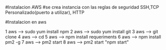 #Instalacion AWS
#se crea instancia con las reglas de seguridad SSH,TCP Personalizado(puerto a utilizar), HTTP

#Instalacion en aws

1 aws --> sudo yum install npm
2 aws --> sudo yum install git
3 aws --> git clone <repo>
4 aws --> cd <dir-repo> 
5 aws --> npm install requeriments
6 aws --> npm install pm2 -g
7 aws --> pm2 start <app a ejecutar>
8 aws --> pm2 start "npm start"